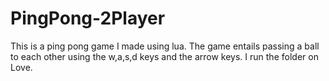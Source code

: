 # PingPong-2Player

This is a ping pong game I made using lua. The game entails passing a ball to each other using the w,a,s,d keys and the arrow keys. I run the folder on Love.
